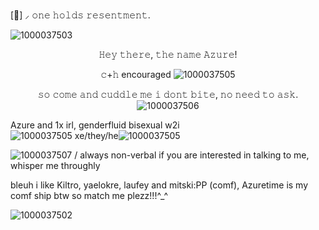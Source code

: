 
  [👾] ⸝ 𝚘𝚗𝚎 𝚑𝚘𝚕𝚍𝚜 𝚛𝚎𝚜𝚎𝚗𝚝𝚖𝚎𝚗𝚝.
  
![1000037503](https://github.com/user-attachments/assets/ffa697a0-51a9-488a-906d-d72ac90307d4)

<p align="center"
  
𝙷𝚎𝚢 𝚝𝚑𝚎𝚛𝚎, 𝚝𝚑𝚎 𝚗𝚊𝚖𝚎 𝙰𝚣𝚞𝚛𝚎!

<p align="center"
  
𝚌+𝚑 encouraged ![1000037505](https://github.com/user-attachments/assets/f7f7b085-3387-45d4-91dc-ff25d46c2028)

<p align="center"
  
𝚜𝚘 𝚌𝚘𝚖𝚎 𝚊𝚗𝚍 𝚌𝚞𝚍𝚍𝚕𝚎 𝚖𝚎 𝚒 𝚍𝚘𝚗𝚝 𝚋𝚒𝚝𝚎, 𝚗𝚘 𝚗𝚎𝚎𝚍 𝚝𝚘 𝚊𝚜𝚔.
![1000037506](https://github.com/user-attachments/assets/934eb2d1-ecaa-4029-b531-d73c547cd30c)

Azure and 1x irl, genderfluid bisexual 
w2i
⠀⠀⠀⠀⠀⠀⠀⠀⠀⠀ ⠀⠀⠀⠀![1000037505](https://github.com/user-attachments/assets/c1baab77-479e-45a9-abc7-63b3ec980750)
 xe/they/he![1000037505](https://github.com/user-attachments/assets/3eb3f101-602d-4e4c-955a-315ddf51cfed)

![1000037507](https://github.com/user-attachments/assets/eec20fad-079d-473d-999b-3f80e994efc7) /
always non-verbal if you are interested in talking to me, whisper me throughly

bleuh i like Kiltro, yaelokre, laufey and mitski:PP (comf), Azuretime is my comf ship btw so match me plezz!!!^_^

![1000037502](https://github.com/user-attachments/assets/28b59e8e-ae29-46ae-95c8-15107004338c)
